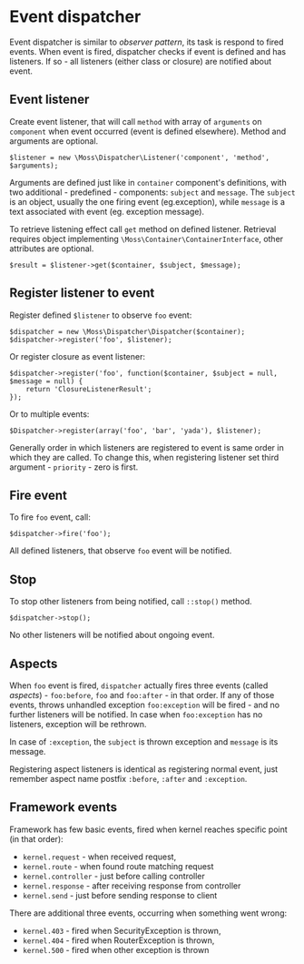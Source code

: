# Event dispatcher

Event dispatcher is similar to _observer pattern_, its task is respond to fired events.
When event is fired, dispatcher checks if event is defined and has listeners.
If so - all listeners (either class or closure) are notified about event.

## Event listener

Create event listener, that will call `method` with array of `arguments` on `component` when event occurred (event is defined elsewhere).
Method and arguments are optional.

	$listener = new \Moss\Dispatcher\Listener('component', 'method', $arguments);

Arguments are defined just like in `container` component's definitions, with two additional - predefined - components: `subject` and `message`.
The `subject` is an object, usually the one firing event (eg.exception), while `message` is a text associated with event (eg. exception message).

To retrieve listening effect call `get` method on defined listener.
Retrieval requires object implementing `\Moss\Container\ContainerInterface`, other attributes are optional.

	$result = $listener->get($container, $subject, $message);

## Register listener to event

Register defined `$listener` to observe `foo` event:

	$dispatcher = new \Moss\Dispatcher\Dispatcher($container);
	$dispatcher->register('foo', $listener);

Or register closure as event listener:

	$dispatcher->register('foo', function($container, $subject = null, $message = null) {
		return 'ClosureListenerResult';
	});

Or to multiple events:

	$Dispatcher->register(array('foo', 'bar', 'yada'), $listener);

Generally order in which listeners are registered to event is same order in which they are called.
To change this, when registering listener set third argument - `priority` - zero is first.

## Fire event

To fire `foo` event, call:

	$dispatcher->fire('foo');

All defined listeners, that observe `foo` event will be notified.

## Stop

To stop other listeners from being notified, call `::stop()` method.

	$dispatcher->stop();

No other listeners will be notified about ongoing event.

## Aspects

When `foo` event is fired, `dispatcher` actually fires three events (called _aspects_) - `foo:before`, `foo` and `foo:after` - in that order.
If any of those events, throws unhandled exception `foo:exception` will be fired - and no further listeners will be notified.
In case when `foo:exception` has no listeners, exception will be rethrown.

In case of `:exception`, the `subject` is thrown exception and `message` is its message.

Registering aspect listeners is identical as registering normal event, just remember aspect name postfix `:before`, `:after` and `:exception`.

## Framework events

Framework has few basic events, fired when kernel reaches specific point (in that order):

 * `kernel.request` - when received request,
 * `kernel.route` - when found route matching request
 * `kernel.controller` - just before calling controller
 * `kernel.response` - after receiving response from controller
 * `kernel.send` - just before sending response to client

There are additional three events, occurring when something went wrong:

 * `kernel.403` - fired when SecurityException is thrown,
 * `kernel.404` - fired when RouterException is thrown,
 * `kernel.500` - fired when other exception is thrown



